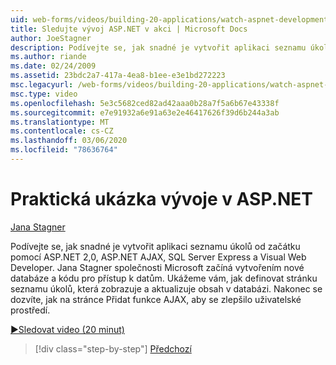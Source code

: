 ```yaml
---
uid: web-forms/videos/building-20-applications/watch-aspnet-development-in-action
title: Sledujte vývoj ASP.NET v akci | Microsoft Docs
author: JoeStagner
description: Podívejte se, jak snadné je vytvořit aplikaci seznamu úkolů od začátku pomocí ASP.NET 2,0, ASP.NET AJAX, SQL Server Express a Visual Web Developer. Mikrofon...
ms.author: riande
ms.date: 02/24/2009
ms.assetid: 23bdc2a7-417a-4ea8-b1ee-e3e1bd272223
msc.legacyurl: /web-forms/videos/building-20-applications/watch-aspnet-development-in-action
msc.type: video
ms.openlocfilehash: 5e3c5682ced82ad42aaa0b28a7f5a6b67e43338f
ms.sourcegitcommit: e7e91932a6e91a63e2e46417626f39d6b244a3ab
ms.translationtype: MT
ms.contentlocale: cs-CZ
ms.lasthandoff: 03/06/2020
ms.locfileid: "78636764"
---
```

# <a name="watch-aspnet-development-in-action"></a>Praktická ukázka vývoje v ASP.NET

[Jana Stagner](https://github.com/JoeStagner)

Podívejte se, jak snadné je vytvořit aplikaci seznamu úkolů od začátku pomocí ASP.NET 2,0, ASP.NET AJAX, SQL Server Express a Visual Web Developer. Jana Stagner společnosti Microsoft začíná vytvořením nové databáze a kódu pro přístup k datům. Ukážeme vám, jak definovat stránku seznamu úkolů, která zobrazuje a aktualizuje obsah v databázi. Nakonec se dozvíte, jak na stránce Přidat funkce AJAX, aby se zlepšilo uživatelské prostředí.

[&#9654;Sledovat video (20 minut)](https://channel9.msdn.com/Blogs/ASP-NET-Site-Videos/watch-aspnet-development-in-action)

> [!div class="step-by-step"]
> [Předchozí](lesson-8-working-with-the-gridview-and-formview.md)
